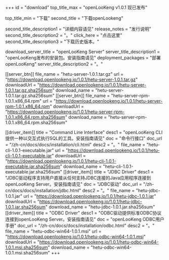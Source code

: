 +++
id = "download"
top_title_max = "openLooKeng v1.0.1 现已发布"

top_title_min = "下载"
second_title = "下载openLookeng"

second_title_description1 = "详细内容请见"
release_notes = "发行说明"
second_title_description2 = "。"
click_here = "点击这里"
second_title_description3 = "下载历史版本。"

download_server_title = "openLooKeng Server"
server_title_description1 = "openLooKeng发布的安装包。安装指南请见"
deployment_packages = "部署openLooKeng"
server_title_description2 = "。"

[[server_btn]]
    file_name = "hetu-server-1.0.1.tar.gz"
    url = "https://download.openlookeng.io/1.0.1/hetu-server-1.0.1.tar.gz"
    downloadUrl = "https://download.openlookeng.io/1.0.1/hetu-server-1.0.1.tar.gz.sha256sum"
    download_name = "hetu-server-1.0.1.tar.gz.sha256sum"
[[server_btn]]
    file_name = "hetu-server-rpm-1.0.1.x86_64.rpm"
    url = "https://download.openlookeng.io/1.0.1/hetu-server-rpm-1.0.1.x86_64.rpm"
    downloadUrl = "https://download.openlookeng.io/1.0.1/hetu-server-rpm-1.0.1.x86_64.rpm.sha256sum"
    download_name = "hetu-server-rpm-1.0.1.x86_64.rpm.sha256sum"

[[driver_item]]
    title = "Command Line Interface"
    desc1 = "openLooKeng CLI 提供一种以交互式执行SQL的工具。安装指南请见"
    doc = "命令行接口"
    doc_url = "/zh-cn/docs/docs/installation/cli.html"
    desc2 = "。"
    file_name = "hetu-cli-1.0.1-executable.jar"
    url = "https://download.openlookeng.io/1.0.1/hetu-cli-1.0.1-executable.jar"
    downloadUrl = "https://download.openlookeng.io/1.0.1/hetu-cli-1.0.1-executable.jar.sha256sum"
    download_name = "hetu-cli-1.0.1-executable.jar.sha256sum"
[[driver_item]]
    title = "JDBC Driver"
    desc1 = "JDBC驱动程序支持用户直接从任何支持JDBC连接的Java应用程序连接到openLooKeng Server。安装指南请见"
    doc = "JDBC驱动"
    doc_url = "/zh-cn/docs/docs/installation/jdbc.html"
    desc2 = "。"
    file_name = "hetu-jdbc-1.0.1.jar"
    url = "https://download.openlookeng.io/1.0.1/hetu-jdbc-1.0.1.jar"
    downloadUrl = "https://download.openlookeng.io/1.0.1/hetu-jdbc-1.0.1.jar.sha256sum"
    download_name = "hetu-jdbc-1.0.1.jar.sha256sum"
[[driver_item]]
    title = "ODBC Driver"
    desc1 = "ODBC驱动提供标准ODBC协议连接到openLooKeng Server。安装指南请见"
    doc = "openLooKeng ODBC用户手册"
    doc_url = "/zh-cn/docs/docs/installation/odbc.html"
    desc2 = "。"
    file_name = "hetu-odbc-win64-1.0.1.msi"
    url = "https://download.openlookeng.io/1.0.1/hetu-odbc-win64-1.0.1.msi"
    downloadUrl = "https://download.openlookeng.io/1.0.1/hetu-odbc-win64-1.0.1.msi.sha256sum"
    download_name = "hetu-odbc-win64-1.0.1.msi.sha256sum"
+++
